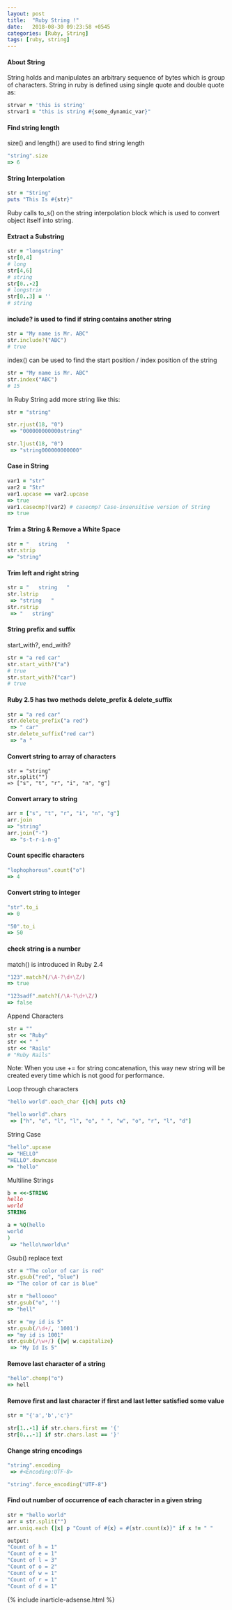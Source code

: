 ```yaml
---
layout: post
title:  "Ruby String !"
date:   2018-08-30 09:23:58 +0545
categories: [Ruby, String]
tags: [ruby, string]
---
```


#### About String

String holds and manipulates an arbitrary sequence of bytes which is group of characters. String in ruby is defined using single quote and double quote as:

```Ruby
strvar = 'this is string'
strvar1 = "this is string #{some_dynamic_var}"
```

#### Find string length

size() and length() are used to find string length

```Ruby
"string".size
=> 6
```

#### String Interpolation

```Ruby
str = "String"
puts "This Is #{str}"
```

Ruby calls to_s() on the string interpolation block which is used to convert object itself into string.

#### Extract a Substring

```Ruby
str = "longstring"
str[0,4]
# long
str[4,6]
# string
str[0..-2]
# longstrin
str[0..3] = ''
# string
```

#### include? is used to find if string contains another string

```Ruby
str = "My name is Mr. ABC"
str.include?("ABC")
# true
```

index() can be used to find the start position / index position of the string
```Ruby
str = "My name is Mr. ABC"
str.index("ABC")
# 15
```

In Ruby String add more string like this:

```Ruby
str = "string"

str.rjust(18, "0")
 => "000000000000string"

str.ljust(18, "0")
 => "string000000000000" 
```

#### Case in String

```Ruby
var1 = "str"
var2 = "Str"
var1.upcase == var2.upcase
=> true
var1.casecmp?(var2) # casecmp? Case-insensitive version of String
=> true
```

#### Trim a String & Remove a White Space

```Ruby
str = "   string   "
str.strip
=> "string"
```

#### Trim left and right string
```Ruby
str = "   string   "
str.lstrip
 => "string   "
str.rstrip
 => "   string" 
```

#### String prefix and suffix

start_with?, end_with?

```Ruby
str = "a red car"
str.start_with?("a")
# true
str.start_with?("car")
# true
```

#### Ruby 2.5 has two methods delete_prefix & delete_suffix

```Ruby
str = "a red car"
str.delete_prefix("a red")
 => " car" 
str.delete_suffix("red car")
 => "a "
```

#### Convert string to array of characters

```
str = "string"
str.split("")
=> ["s", "t", "r", "i", "n", "g"]
```

#### Convert arrary to string
```Ruby
arr = ["s", "t", "r", "i", "n", "g"]
arr.join
=> "string"
arr.join("-")
 => "s-t-r-i-n-g"
```

#### Count specific characters

```Ruby
"lophophorous".count("o")
=> 4
```

 #### Convert string to integer
```Ruby
"str".to_i
=> 0

"50".to_i
=> 50
```

#### check string is a number
match() is introduced in Ruby 2.4

```Ruby
"123".match?(/\A-?\d+\Z/)
=> true

"123sadf".match?(/\A-?\d+\Z/)
=> false
```

Append Characters

```Ruby
str = ""
str << "Ruby"
str << " "
str << "Rails"
# "Ruby Rails"
```
Note: When you use += for string concatenation, this way new string will be created every time which is not good for performance.

Loop through characters
```Ruby
"hello world".each_char {|ch| puts ch}

"hello world".chars
 => ["h", "e", "l", "l", "o", " ", "w", "o", "r", "l", "d"] 
```

String Case

```Ruby
"hello".upcase
=> "HELLO"
"HELLO".downcase
=> "hello"
```

Multiline Strings

```Ruby
b = <<-STRING
hello
world
STRING

a = %Q(hello
world
)
 => "hello\nworld\n"
```

Gsub() replace text

```Ruby
str = "The color of car is red"
str.gsub("red", "blue")
=> "The color of car is blue"

str = "helloooo"
str.gsub("o", '')
=> "hell"

str = "my id is 5"
str.gsub(/\d+/, '1001')
=> "my id is 1001" 
str.gsub(/\w+/) {|w| w.capitalize}
 => "My Id Is 5"
```

#### Remove last character of a string
```Ruby
"hello".chomp("o")
=> hell
```

#### Remove first and last character if first and last letter satisfied some value

```Ruby
str = "{'a','b','c'}"

str[1..-1] if str.chars.first == '{'
str[0...-1] if str.chars.last == '}'
```

#### Change string encodings

```Ruby
"string".encoding
 => #<Encoding:UTF-8>

"string".force_encoding("UTF-8")
```

#### Find out number of occurrence of each character in a given string

```Ruby
str = "hello world"
arr = str.split("")
arr.uniq.each {|x| p "Count of #{x} = #{str.count(x)}" if x != " "

output:
"Count of h = 1"
"Count of e = 1"
"Count of l = 3"
"Count of o = 2"
"Count of w = 1"
"Count of r = 1"
"Count of d = 1"
```

{% include inarticle-adsense.html %}
